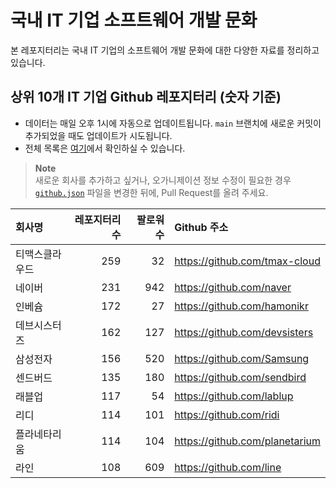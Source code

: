 # 국내 IT 기업 소프트웨어 개발 문화
본 레포지터리는 국내 IT 기업의 소프트웨어 개발 문화에 대한 다양한 자료를 정리하고 있습니다.

## 상위 10개 IT 기업 Github 레포지터리 (숫자 기준)

- 데이터는 매일 오후 1시에 자동으로 업데이트됩니다. `main` 브랜치에 새로운 커밋이 추가되었을 때도 업데이트가 시도됩니다.
- 전체 목록은 [여기](./github.md)에서 확인하실 수 있습니다.

> **Note**<br />
> 새로운 회사를 추가하고 싶거나, 오가니제이션 정보 수정이 필요한 경우 [`github.json`](./github.json) 파일을 변경한 뒤에, Pull Request를 올려 주세요.

<!-- MARKDOWN_TABLE(GITHUB): START -->

| **회사명** | **레포지터리 수** | **팔로워 수** | **Github 주소** |
|:---|---:|---:|:---|
| 티맥스클라우드 | 259 | 32 | https://github.com/tmax-cloud |
| 네이버 | 231 | 942 | https://github.com/naver |
| 인베슘 | 172 | 27 | https://github.com/hamonikr |
| 데브시스터즈 | 162 | 127 | https://github.com/devsisters |
| 삼성전자 | 156 | 520 | https://github.com/Samsung |
| 센드버드 | 135 | 180 | https://github.com/sendbird |
| 래블업 | 117 | 54 | https://github.com/lablup |
| 리디 | 114 | 101 | https://github.com/ridi |
| 플라네타리움 | 114 | 104 | https://github.com/planetarium |
| 라인 | 108 | 609 | https://github.com/line |

<!-- MARKDOWN_TABLE(GITHUB): END -->
